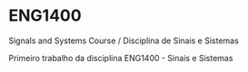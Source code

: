 # ENG1400
Signals and Systems Course / Disciplina de Sinais e Sistemas

Primeiro trabalho da disciplina ENG1400 - Sinais e Sistemas

